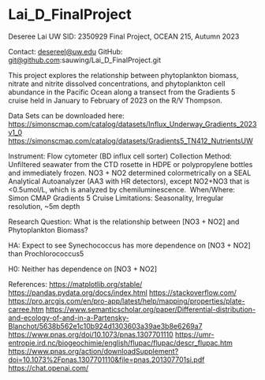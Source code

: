 # Lai_D_FinalProject

Deseree Lai 
UW SID: 2350929
Final Project, OCEAN 215, Autumn 2023

Contact: desereel@uw.edu
GitHub: git@github.com:sauwing/Lai_D_FinalProject.git

This project explores the relationship between phytoplankton biomass, nitrate and nitrite dissolved concentrations, and phytoplankton cell abundance in the Pacific Ocean along a transect from the Gradients 5 cruise held in January to February of 2023 on the R/V Thompson. 

Data Sets can be downloaded here:
https://simonscmap.com/catalog/datasets/Influx_Underway_Gradients_2023v1_0
https://simonscmap.com/catalog/datasets/Gradients5_TN412_NutrientsUW

Instrument: Flow cytometer (BD influx cell sorter) 
Collection Method: Unfiltered seawater from the CTD rosette in HDPE or polypropylene bottles and immediately frozen. 
NO3 + NO2 determined colormetrically on a SEAL Analytical Autoanalyzer (AA3 with HR detectors), except NO2+NO3 that is <0.5umol/L, which is analyzed by chemiluminescence. 
When/Where: Simon CMAP Gradients 5 Cruise
Limitations: Seasonality, Irregular resolution, ~5m depth

Research Question: What is the relationship between [NO3 + NO2] and Phytoplankton Biomass?

HA: Expect to see Synechococcus has more dependence on [NO3 + NO2] than Prochlorococcus5

H0: Neither has dependence on [NO3 + NO2]



References: 
https://matplotlib.org/stable/
https://pandas.pydata.org/docs/index.html
https://stackoverflow.com/
https://pro.arcgis.com/en/pro-app/latest/help/mapping/properties/plate-carree.htm
https://www.semanticscholar.org/paper/Differential-distribution-and-ecology-of-and-in-a-Partensky-Blanchot/5638b562e1c10b924d1303603a39ae3b8e6269a7
https://www.pnas.org/doi/10.1073/pnas.1307701110
https://umr-entropie.ird.nc/biogeochimie/english/flupac/flupac/descr_flupac.htm
https://www.pnas.org/action/downloadSupplement?doi=10.1073%2Fpnas.1307701110&file=pnas.201307701si.pdf
https://chat.openai.com/
